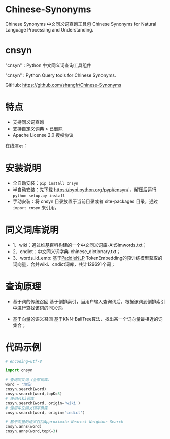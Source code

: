 # Chinese-Synonyms
Chinese Synonyms 中文同义词查询工具包
Chinese Synonyms for Natural Language Processing and Understanding.

cnsyn
=====

"cnsyn"：Python 中文同义词查询工具组件

"cnsyn" : Python Query tools for Chinese Synonyms.

GitHub: https://github.com/shangfr/Chinese-Synonyms

特点
====

-  支持同义词查询
-  支持自定义词典 > 已删除
-  Apache License 2.0 授权协议

在线演示： 

安装说明
========

-  全自动安装：``pip install cnsyn``
-  半自动安装：先下载 https://pypi.python.org/pypi/cnsyn/ ，解压后运行 ``python setup.py install``
-  手动安装：将 cnsyn 目录放置于当前目录或者 site-packages 目录，通过 ``import cnsyn`` 来引用。


同义词库说明
========
- 1、wiki：通过维基百科构建的一个中文同义词库-AitSimwords.txt；
- 2、cndict：中文同义词字典-chinese_dictionary.txt；
- 3、words_id_emb: 基于[PaddleNLP](https://gitee.com/paddlepaddle/PaddleNLP) TokenEmbedding的预训练模型获取的词向量，合并wiki、cndict词库，共计129691个词； 

查询原理
========
- 基于词的传统召回
    基于倒排索引，当用户输入查询词后，根据该词到倒排索引中进行查找该词的同义词。
    
- 基于向量的语义召回
    基于KNN-BallTree算法，找出某一个词向量最相近的词集合；

代码示例
========
```python
# encoding=utf-8

import cnsyn

# 查询同义词（全部词库）
word = '垃圾'
cnsyn.search(word)
cnsyn.search(word,topK=3)
# 使用wiki词库
cnsyn.search(word, origin='wiki')
# 使用中文同义词字典库
cnsyn.search(word, origin='cndict')

# 基于向量的语义召回Approximate Nearest Neighbor Search 
cnsyn.anns(word)
cnsyn.anns(word,topK=3)

```